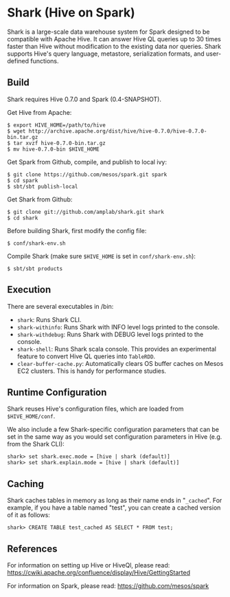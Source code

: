 # Shark (Hive on Spark)

Shark is a large-scale data warehouse system for Spark designed to be compatible with
Apache Hive. It can answer Hive QL queries up to 30 times faster than Hive without
modification to the existing data nor queries. Shark supports Hive's query language,
metastore, serialization formats, and user-defined functions.


## Build

Shark requires Hive 0.7.0 and Spark (0.4-SNAPSHOT).

Get Hive from Apache:

    $ export HIVE_HOME=/path/to/hive
    $ wget http://archive.apache.org/dist/hive/hive-0.7.0/hive-0.7.0-bin.tar.gz
    $ tar xvzf hive-0.7.0-bin.tar.gz
    $ mv hive-0.7.0-bin $HIVE_HOME

Get Spark from Github, compile, and publish to local ivy:

    $ git clone https://github.com/mesos/spark.git spark 
    $ cd spark 
    $ sbt/sbt publish-local

Get Shark from Github:

    $ git clone git://github.com/amplab/shark.git shark
    $ cd shark

Before building Shark, first modify the config file:

    $ conf/shark-env.sh 

Compile Shark (make sure `$HIVE_HOME` is set in `conf/shark-env.sh`):

    $ sbt/sbt products


## Execution

There are several executables in /bin:

* `shark`: Runs Shark CLI.
* `shark-withinfo`: Runs Shark with INFO level logs printed to the console.
* `shark-withdebug`: Runs Shark with DEBUG level logs printed to the console.
* `shark-shell`: Runs Shark scala console. This provides an experimental feature
to convert Hive QL queries into `TableRDD`.
* `clear-buffer-cache.py`: Automatically clears OS buffer caches on Mesos EC2
clusters. This is handy for performance studies.


## Runtime Configuration

Shark reuses Hive's configuration files, which are loaded from `$HIVE_HOME/conf`.

We also include a few Shark-specific configuration parameters that can be set
in the same way as you would set configuration parameters in Hive (e.g. from the 
Shark CLI):

    shark> set shark.exec.mode = [hive | shark (default)]
    shark> set shark.explain.mode = [hive | shark (default)]


## Caching

Shark caches tables in memory as long as their name ends in "`_cached`". For example, 
if you have a table named "test", you can create a cached version of it as follows:

    shark> CREATE TABLE test_cached AS SELECT * FROM test;


References
----------
For information on setting up Hive or HiveQl, please read:
https://cwiki.apache.org/confluence/display/Hive/GettingStarted

For information on Spark, please read:
https://github.com/mesos/spark


